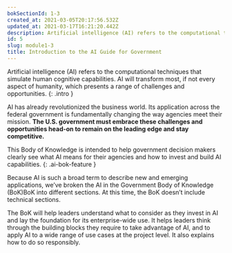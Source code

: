 ```yaml
---
bokSectionId: 1-3
created_at: 2021-03-05T20:17:56.532Z
updated_at: 2021-03-17T16:21:20.442Z
description: Artificial intelligence (AI) refers to the computational techniques that simulate human cognitive capabilities. AI will transform most, if not every aspect of humanity, which presents a range of challenges and opportunities. 
id: 5
slug: module1-3
title: Introduction to the AI Guide for Government 
---
```

Artificial intelligence (AI) refers to the computational techniques that simulate human cognitive capabilities. AI will transform most, if not every aspect of humanity, which presents a range of challenges and opportunities. 
{: .intro }

AI has already revolutionized the business world. Its application across the federal government is fundamentally changing the way agencies meet their mission. **The U.S. government must embrace these challenges and opportunities head-on to remain on the leading edge and stay competitive.**

This Body of Knowledge is intended to help government decision makers clearly see what AI means for their agencies and how to invest and build AI capabilities. 
{: .ai-bok-feature }


Because AI is such a broad term to describe new and emerging applications, we’ve broken the AI in the Government Body of Knowledge (BoK)BoK into different sections.  At this time, the BoK doesn’t include technical sections. 

The BoK will help  leaders understand what to consider as they invest in AI and lay the foundation for its enterprise-wide use. It helps leaders think through the building blocks they require to take advantage of AI, and to apply AI to a wide range of use cases at the project level. It also explains how to do so responsibly. 






